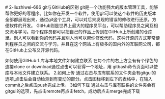 ﻿﻿# 2-liuzhiwei-686git与GitHub的区别git是一个功能强大的版本管理工具，能够帮你更好的写程序。比如你在开发一个软件，使用git可以使这个软件的历史版本全部都展现出来，通过git这个工具，可以对后来发现的错误的修改进行还原，方便软件的开发。GitHub则是世界上最大的程序员平台，可以帮助程序员之间互相交流与学习。每个程序员都可以把自己的作品上传到在GitHub上所创建的仓库里。别人可以看到你的代码并且别人也可以帮你修改代码，这种开源的方式非常便利程序员之间的交流与学习。并且在这个网站上有极多的国内外的互联网公司，都在GitHub上公布又开源代码。如何使用GitHub1.库与本地文件如何建立联系在每个库的右上方会有有个绿色的连接clone or download通过点击可以获得一个地址，用gitbash命令页面可以使库与本地文件建立联系。2.如何上传通过右击与库有联系的文件夹会有gitgui的选项,点击后会自动检测到有变动的部分。点击图标移到左下的表格中，在输入commit之后点击push完成上传。3如何下载通过右击与库有联系的文件夹会有gitgui的选项，先点击remote再点击fetch。成功后点击merge完成下载